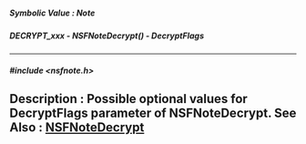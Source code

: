 ##### Symbolic Value : Note
##### DECRYPT_xxx - NSFNoteDecrypt() - DecryptFlags
---
##### #include <nsfnote.h>
**Description :**
Possible optional values for DecryptFlags parameter of NSFNoteDecrypt.
**See Also :**
[NSFNoteDecrypt](D:/md_files/NSFNoteDecrypt.md)
---
